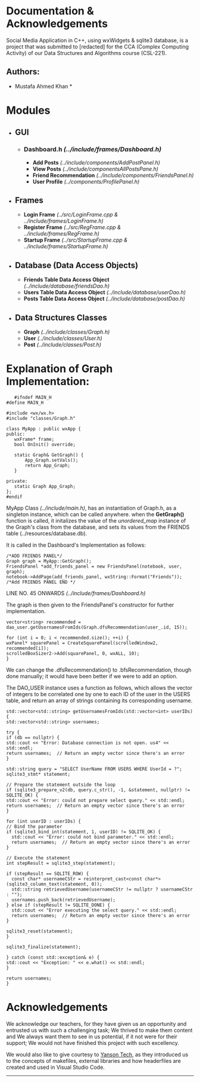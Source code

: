Documentation & Acknowledgements
================================

Social Media Application in C++, using wxWidgets & sqlite3 database, is a project that was submitted to [redacted] for the CCA (Complex Computing Activity) of our Data Structures and Algorithms course (CSL-221).

Authors:
--------

* Mustafa Ahmed Khan *

  

Modules
=======

* GUI
    ---
    
    * ### Dashboard.h _(../include/frames/Dashboard.h)_
        
        * **Add Posts** _(../include/components/AddPostPanel.h)_
        * **View Posts** _(../include/componentsAllPostsPane.h)_
        * **Friend Recommendation** _(../include/components/FriendsPanel.h)_
        * **User Profile** _(../components/ProfilePanel.h)_
* Frames
    ------
    
    * **Login Frame** _(../src/LoginFrame.cpp & ../include/frames/LoginFrame.h)_
    * **Register Frame** _(../src/RegFrame.cpp & ../include/frames/RegFrame.h)_
    * **Startup Frame** _(../src/StartupFrame.cpp & ../include/frames/StartupFrame.h)_
* Database (Data Access Objects)
    ------------------------------
    
    * **Friends Table Data Access Object** _(../include/database/friendsDao.h)_
    * **Users Table Data Access Object** _(../include/database/userDao.h)_
    * **Posts Table Data Access Object** _(../include/database/postDao.h)_
* Data Structures Classes
    -----------------------
    
    * **Graph** _(../include/classes/Graph.h)_
    * **User** _(../include/classes/User.h)_
    * **Post** _(../include/classes/Post.h)_  
          
          
        

Explanation of Graph Implementation:
====================================

       #ifndef MAIN_H
    #define MAIN_H
    
    #include <wx/wx.h>
    #include "classes/Graph.h"
    
    class MyApp : public wxApp {
    public:
       wxFrame* frame;
       bool OnInit() override;
    
       static Graph& GetGraph() {
           App_Graph.setVals();
           return App_Graph;
       }
    
    private:
       static Graph App_Graph;
    };
    #endif
    
    

MyApp Class _(../include/main.h)_, has an instantiation of Graph.h, as a singleton instance, which can be called anywhere. when the **GetGraph()** function is called, it initalizes the value of the _unordered_map_ instance of the Graph's class from the database, and sets its values from the FRIENDS table (../resources/database.db).

It is called in the Dashboard's Implementation as follows:

    /*ADD FRIENDS PANEL*/
    Graph graph = MyApp::GetGraph();
    FriendsPanel *add_friends_panel = new FriendsPanel(notebook, user, graph);
    notebook->AddPage(add_friends_panel, wxString::Format("Friends"));
    /*Add FRIENDS PANEL END */
    

LINE NO. 45 ONWARDS _(../include/frames/Dashboard.h)_

The graph is then given to the FriendsPanel's constructor for further implementation.

    vector<string> recommended = dao_user.getUsernamesFromIds(Graph.dfsRecommendation(user_.id, 15));
    
    for (int i = 0; i < recommended.size(); ++i) {  
    wxPanel* squarePanel = CreateSquarePanel(scrolledWindow2, recommended[i]);
    scrolledBoxSizer2->Add(squarePanel, 0, wxALL, 10);
    }
    

We can change the .dfsRecommendation() to .bfsRecommendation, though done manually; it would have been better if we were to add an option.

The DAO_USER instance uses a function as follows, which allows the vector of integers to be correlated one by one to each ID of the user in the USERS table, and return an array of strings containing its corresponding username.

    std::vector<std::string> getUsernamesFromIds(std::vector<int> userIDs) {
    std::vector<std::string> usernames;
    
    try {
    if (db == nullptr) {
    std::cout << "Error: Database connection is not open. us4" << std::endl;
    return usernames;  // Return an empty vector since there's an error
    }
    
    std::string query = "SELECT UserName FROM USERS WHERE UserId = ?";
    sqlite3_stmt* statement;
    
    // Prepare the statement outside the loop
    if (sqlite3_prepare_v2(db, query.c_str(), -1, &statement, nullptr) != SQLITE_OK) {
    std::cout << "Error: could not prepare select query." << std::endl;
    return usernames;  // Return an empty vector since there's an error
    }
    
    for (int userID : userIDs) {
    // Bind the parameter
    if (sqlite3_bind_int(statement, 1, userID) != SQLITE_OK) {
      std::cout << "Error: could not bind parameter." << std::endl;
      return usernames;  // Return an empty vector since there's an error
    }
    
    // Execute the statement
    int stepResult = sqlite3_step(statement);
    
    if (stepResult == SQLITE_ROW) {
      const char* usernameCStr = reinterpret_cast<const char*>(sqlite3_column_text(statement, 0));
      std::string retrievedUsername(usernameCStr != nullptr ? usernameCStr : "");
      usernames.push_back(retrievedUsername);
    } else if (stepResult != SQLITE_DONE) {
      std::cout << "Error executing the select query." << std::endl;
      return usernames;  // Return an empty vector since there's an error
    }
    
    sqlite3_reset(statement);
    }
    
    sqlite3_finalize(statement);
    
    } catch (const std::exception& e) {
    std::cout << "Exception: " << e.what() << std::endl;
    }
    
    return usernames;
    }
    

Acknowledgements
================

We acknowledge our teachers, for they have given us an opportunity and entrusted us with such a challenging task; We thrived to make them content and We always want them to see in us potential, if it not were for their support; We would not have finished this project with such excellency.

We would also like to give courtesy to [Yanson Tech](https://youtu.be/tHMGA0jIl3Y?si=SAqZZxF3-pNXq1JR), as they introduced us to the concepts of makefiles, external libraries and how headerfiles are created and used in Visual Studio Code.

* * *
